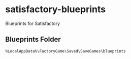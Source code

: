 # satisfactory-blueprints

Blueprints for Satisfactory


## Blueprints Folder

```
%LocalAppData%\FactoryGame\Saved\SaveGames\blueprints
```